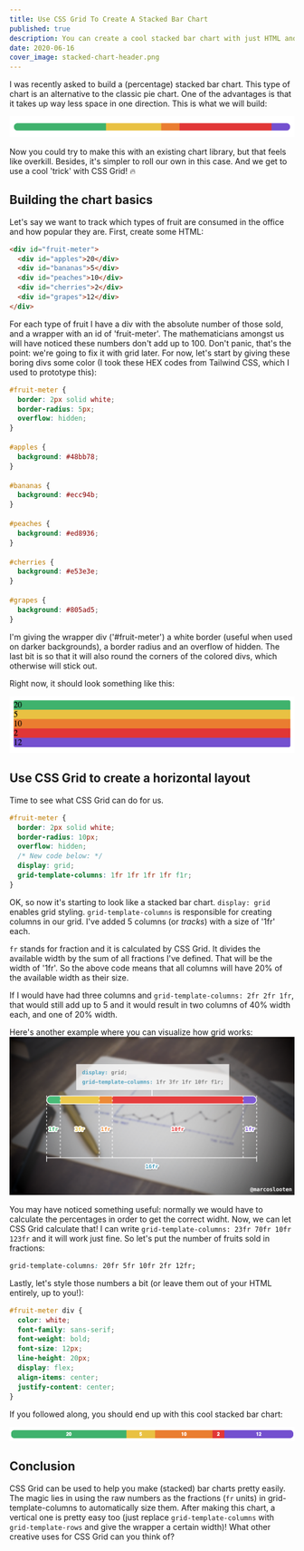 ```yaml
---
title: Use CSS Grid To Create A Stacked Bar Chart
published: true
description: You can create a cool stacked bar chart with just HTML and CSS, using CSS Grid to size the segments.
date: 2020-06-16
cover_image: stacked-chart-header.png
---
```


I was recently asked to build a (percentage) stacked bar chart. This type of chart is an alternative to the classic pie chart. One of the advantages is that it takes up way less space in one direction. This is what we will build:

![Stacked bar chart](stacked-bar.png)

Now you could try to make this with an existing chart library, but that feels like overkill. Besides, it's simpler to roll our own in this case. And we get to use a cool 'trick' with CSS Grid! 🔥

## Building the chart basics

Let's say we want to track which types of fruit are consumed in the office and how popular they are. First, create some HTML:

```html
<div id="fruit-meter">
  <div id="apples">20</div>
  <div id="bananas">5</div>
  <div id="peaches">10</div>
  <div id="cherries">2</div>
  <div id="grapes">12</div>
</div>
```

For each type of fruit I have a div with the absolute number of those sold, and a wrapper with an id of 'fruit-meter'. The mathematicians amongst us will have noticed these numbers don't add up to 100. Don't panic, that's the point: we're going to fix it with grid later. For now, let's start by giving these boring divs some color (I took these HEX codes from Tailwind CSS, which I used to prototype this):

```css
#fruit-meter {
  border: 2px solid white;
  border-radius: 5px;
  overflow: hidden;
}

#apples {
  background: #48bb78;
}

#bananas {
  background: #ecc94b;
}

#peaches {
  background: #ed8936;
}

#cherries {
  background: #e53e3e;
}

#grapes {
  background: #805ad5;
}
```

I'm giving the wrapper div ('#fruit-meter') a white border (useful when used on darker backgrounds), a border radius and an overflow of hidden. The last bit is so that it will also round the corners of the colored divs, which otherwise will stick out.

Right now, it should look something like this:

![Stacked bar chart without any grid styling](stacked-bar-html.png)

## Use CSS Grid to create a horizontal layout

Time to see what CSS Grid can do for us.

```css
#fruit-meter {
  border: 2px solid white;
  border-radius: 10px;
  overflow: hidden;
  /* New code below: */
  display: grid;
  grid-template-columns: 1fr 1fr 1fr 1fr f1r;
}
```

OK, so now it's starting to look like a stacked bar chart. `display: grid` enables grid styling. `grid-template-columns` is responsible for creating columns in our grid. I've added 5 columns (or _tracks_) with a size of '1fr' each.

`fr` stands for fraction and it is calculated by CSS Grid. It divides the available width by the sum of all fractions I've defined. That will be the width of '1fr'. So the above code means that all columns will have 20% of the available width as their size.

If I would have had three columns and `grid-template-columns: 2fr 2fr 1fr`, that would still add up to 5 and it would result in two columns of 40% width each, and one of 20% width.

Here's another example where you can visualize how grid works:
![Example of CSS Grid sizing](stacked-chart-header.png)

You may have noticed something useful: normally we would have to calculate the percentages in order to get the correct widht. Now, we can let CSS Grid calculate that! I can write `grid-template-columns: 23fr 70fr 10fr 123fr` and it will work just fine. So let's put the number of fruits sold in fractions:

```css
grid-template-columns: 20fr 5fr 10fr 2fr 12fr;
```

Lastly, let's style those numbers a bit (or leave them out of your HTML entirely, up to you!):

```css
#fruit-meter div {
  color: white;
  font-family: sans-serif;
  font-weight: bold;
  font-size: 12px;
  line-height: 20px;
  display: flex;
  align-items: center;
  justify-content: center;
}
```

If you followed along, you should end up with this cool stacked bar chart:

![Stacked bar chart result using CSS Grid](stacked-bar-result.png)

## Conclusion

CSS Grid can be used to help you make (stacked) bar charts pretty easily. The magic lies in using the raw numbers as the fractions (`fr` units) in grid-template-columns to automatically size them. After making this chart, a vertical one is pretty easy too (just replace `grid-template-columns` with `grid-template-rows` and give the wrapper a certain width)! What other creative uses for CSS Grid can you think of?
